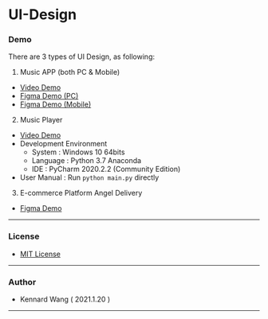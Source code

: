 # UI-Design

### Demo
There are 3 types of UI Design, as following:

1. Music APP (both PC & Mobile)
  + [Video Demo](https://kennardwang.github.io/ImageSource/Project/Prototype.mp4)
  + [Figma Demo (PC)](https://www.figma.com/file/Kn2CrM39fkGpzslPXWKH5L/ME102-UI-Design?node-id=0%3A1)
  + [Figma Demo (Mobile)](https://www.figma.com/file/Kn2CrM39fkGpzslPXWKH5L/ME102-UI-Design?node-id=78%3A0)

2. Music Player
  + [Video Demo](https://kennardwang.github.io/ImageSource/Project/MusicPlayer.mp4)
  + Development Environment
      + System : Windows 10 64bits
      + Language : Python 3.7 Anaconda
      + IDE : PyCharm 2020.2.2 (Community Edition)
  + User Manual : Run `python main.py` directly

3. E-commerce Platform Angel Delivery
  + [Figma Demo](https://www.figma.com/file/Kn2CrM39fkGpzslPXWKH5L/Angel-Delivery-Platform-Mobile?node-id=127%3A2)

------
### License  
  + [MIT License](https://github.com/KennardWang/UI-Design/blob/main/LICENSE)

------
### Author
  + Kennard Wang ( 2021.1.20 )

------
